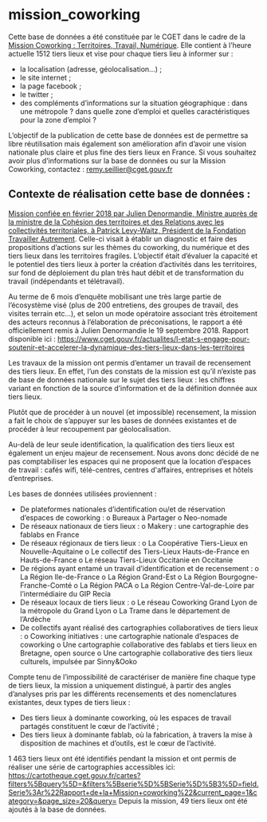 # mission_coworking

Cette base de données a été constituée par le CGET dans le cadre de la [Mission Coworking : Territoires, Travail, Numérique](https://www.cget.gouv.fr/actualites/l-etat-s-engage-pour-soutenir-et-accelerer-la-dynamique-des-tiers-lieux-dans-les-territoires).
Elle contient à l’heure actuelle 1512 tiers lieux et vise pour chaque tiers lieu à informer sur :
-	la localisation (adresse, géolocalisation…) ;
-	le site internet ;
-	la page facebook ;
-	le twitter ;
-	des compléments d’informations sur la situation géographique : dans une métropole ? dans quelle zone d’emploi et quelles caractéristiques pour la zone d’emploi ?

L’objectif de la publication de cette base de données est de permettre sa libre réutilisation mais également son amélioration afin d’avoir une vision nationale plus claire et plus fine des tiers lieux en France.
Si vous souhaitez avoir plus d’informations sur la base de données ou sur la Mission Coworking, contactez : remy.seillier@cget.gouv.fr 




## Contexte de réalisation cette base de données :

[Mission confiée en février 2018 par Julien Denormandie, Ministre auprès de la ministre de la Cohésion des territoires et des Relations avec les collectivités territoriales, à Patrick Levy-Waitz, Président de la Fondation Travailler Autrement](http://www.cohesion-territoires.gouv.fr/lancement-de-la-mission-coworking-afin-d-identifier-les-modeles-les-plus-adaptes-aux-territoires). 
Celle-ci visait à établir un diagnostic et faire des propositions d’actions sur les thèmes du coworking, du numérique et des tiers lieux dans les territoires fragiles. L’objectif était d’évaluer la capacité et le potentiel des tiers lieux à porter la création d’activités dans les territoires, sur fond de déploiement du plan très haut débit et de transformation du travail (indépendants et télétravail).

Au terme de 6 mois d’enquête mobilisant une très large partie de l’écosystème visé (plus de 200 entretiens, des groupes de travail, des visites terrain etc…), et selon un mode opératoire associant très étroitement des acteurs reconnus à l’élaboration de préconisations, le rapport a été officiellement remis à Julien Denormandie le 19 septembre 2018. Rapport disponible ici : https://www.cget.gouv.fr/actualites/l-etat-s-engage-pour-soutenir-et-accelerer-la-dynamique-des-tiers-lieux-dans-les-territoires 

Les travaux de la mission ont permis d’entamer un travail de recensement des tiers lieux. En effet, l’un des constats de la mission est qu’il n’existe pas de base de données nationale sur le sujet des tiers lieux : les chiffres variant en fonction de la source d’information et de la définition donnée aux tiers lieux. 

Plutôt que de procéder à un nouvel (et impossible) recensement, la mission a fait le choix de s’appuyer sur les bases de données existantes et de procéder à leur recoupement par géolocalisation. 

Au-delà de leur seule identification, la qualification des tiers lieux est également un enjeu majeur de recensement. Nous avons donc décidé de ne pas comptabiliser les espaces qui ne proposent que la location d’espaces de travail : cafés wifi, télé-centres, centres d'affaires, entreprises et hôtels d’entreprises. 

Les bases de données utilisées proviennent :
-	De plateformes nationales d’identification ou/et de réservation d’espaces de coworking : 
o	Bureaux à Partager 
o	Neo-nomade
-	De réseaux nationaux de tiers lieux :
o	Makery : une cartographie des fablabs en France
-	De réseaux régionaux de tiers lieux : 
o	La Coopérative Tiers-Lieux en Nouvelle-Aquitaine
o	Le collectif des Tiers-Lieux Hauts-de-France en Hauts-de-France
o	Le réseau Tiers-Lieux Occitanie en Occitanie
-	De régions ayant entamé un travail d’identification et de recensement :
o	La Région Ile-de-France
o	La Région Grand-Est 
o	La Région Bourgogne-Franche-Comté
o	La Région PACA 
o	La Région Centre-Val-de-Loire par l’intermédiaire du GIP Recia
-	De réseaux locaux de tiers lieux :
o	Le réseau Coworking Grand Lyon de la métropole du Grand Lyon
o	La Trame dans le département de l’Ardèche 
-	De collectifs ayant réalisé des cartographies collaboratives de tiers lieux :
o	Coworking initiatives : une cartographie nationale d’espaces de coworking
o	Une cartographie collaborative des fablabs et tiers lieux en Bretagne, open source
o	Une cartographie collaborative des tiers lieux culturels, impulsée par Sinny&Ooko

Compte tenu de l’impossibilité de caractériser de manière fine chaque type de tiers lieux, la mission a uniquement distingué, à partir des angles d’analyses pris par les différents recensements et des nomenclatures existantes, deux types de tiers lieux : 
-	Des tiers lieux à dominante coworking, où les espaces de travail partagés constituent le cœur de l’activité ;
-	Des tiers lieux à dominante fablab, où la fabrication, à travers la mise à disposition de machines et d’outils, est le cœur de l’activité.

1 463 tiers lieux ont été identifiés pendant la mission et ont permis de réaliser une série de cartographies accessibles ici:
https://cartotheque.cget.gouv.fr/cartes?filters%5Bquery%5D=&filters%5Bserie%5D%5BSerie%5D%5B3%5D=field.Serie%3Ar%22Rapport+de+la+Mission+coworking%22&current_page=1&category=&page_size=20&query=
Depuis la mission, 49 tiers lieux ont été ajoutés à la base de données.
